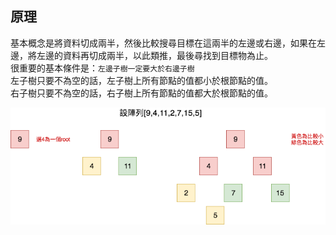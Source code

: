 ## 原理
基本概念是將資料切成兩半，然後比較搜尋目標在這兩半的左邊或右邊，如果在左邊，將左邊的資料再切成兩半，以此類推，最後尋找到目標物為止。  
很重要的基本條件是：`左邊子樹一定要大於右邊子樹`  
左子樹只要不為空的話，左子樹上所有節點的值都小於根節點的值。  
右子樹只要不為空的話，右子樹上所有節點的值都大於根節點的值。  

![](https://github.com/hsuanwen0114/sharon8811437/blob/master/binary%20search%20tree/bst%E5%8E%9F%E7%90%86.png)  
